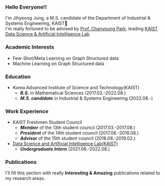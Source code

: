 ### Hello Everyone!!
I'm Jihyeong Jung, a M.S. candidate of the Department of Industrial & Systems Engineering, KAIST👋  
I'm really fortuned to be advised by [Prof. Chanyoung Park](http://dsail.kaist.ac.kr/professor/), leading [KAIST Data Science & Artificial Intelligence Lab](http://dsail.kaist.ac.kr/)
### Academic Interests
* Few-Shot/Meta Learning on Graph Structured data
* Machine Learning on Graph Structured data

### Education
* Korea Advanced Institute of Science and Technology(KAIST)
  - **_B.S._** in Mathematical Sciences (2017.02.-2022.08.)
  - **_M.S. candidate_** in Industrial & Systems Engineering (2022.08.-)

### Work Experience
* KAIST Freshmen Student Council
  - **_Member_** of the 13th student council <Garam> (2017.03.-2017.08.)
  - **_President_** of the 14th student council <Raon> (2017.08.-2018.08.)
  - **_Advisor_** of the 15th student council <Harang> (2018.08.-2019.02.)
* [Data Science and Artificial Intelligence Lab(KAIST)](http://dsail.kaist.ac.kr/)
  - **_Undergraduate Intern_** (2021.06.-2022.08.)
  
### Publications
 I'll fill this section with really **Interesting & Amazing** publications related to my research areas.

<!--
**JhngJng/JhngJng** is a ✨ _special_ ✨ repository because its `README.md` (this file) appears on your GitHub profile.

Here are some ideas to get you started:

- 🔭 I’m currently working on ...
- 🌱 I’m currently learning ...
- 👯 I’m looking to collaborate on ...
- 🤔 I’m looking for help with ...
- 💬 Ask me about ...
- 📫 How to reach me: ...
- 😄 Pronouns: ...
- ⚡ Fun fact: ...
-->
